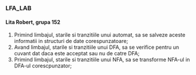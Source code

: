 ### LFA_LAB
#### Lita Robert, grupa 152
  1. Primind limbajul, starile si tranzitiile unui automat, sa se salveze aceste informatii in structuri de date corespunzatoare;
  2. Avand limbajul, starile si tranzitiile unui DFA, sa se verifice pentru un cuvant dat daca este acceptat sau nu de catre DFA;
  3. Primind limbajul, starile si tranzitiile unui NFA, sa se transforme NFA-ul in DFA-ul corescpunzator;
